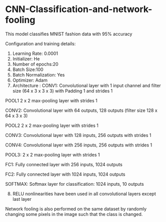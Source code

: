 # CNN-Classification-and-network-fooling

This model classifies MNIST fashion data with 95% accuracy 


Configuration and training details:
1. Learning Rate: 0.0001
2. Initializer: He
3. Number of epochs:20
4. Batch Size:100
5. Batch Normalization: Yes
6. Optimizer: Adam
7. Architecture :
  CONV1: Convolutional layer with 1 input channel and filter size (64 x 3 x 3
  x 3) with Padding 1 and strides 1

  POOL1 2 x 2 max-pooling layer with strides 1

  CONV2: Convolutional layer with 64 outputs, 128 outputs (filter size 128 x 64 x 3
  x 3)

  POOL2 2 x 2 max-pooling layer with strides 1

  CONV3: Convolutional layer with 128 inputs, 256 outputs with strides 1

  CONV4: Convolutional layer with 256 inputs, 256 outputs with strides 1

  POOL3: 2 x 2 max-pooling layer with strides 1

  FC1: Fully connected layer with 256 inputs, 1024 outputs

  FC2: Fully connected layer with 1024 inputs, 1024 outputs

  SOFTMAX: Softmax layer for classification: 1024 inputs, 10 outputs

8. RELU nonlinearities have been used in all convolutional layers except last layer


Network fooling is also performed on the same dataset by randomly changing some pixels in the image such that the class is changed.
